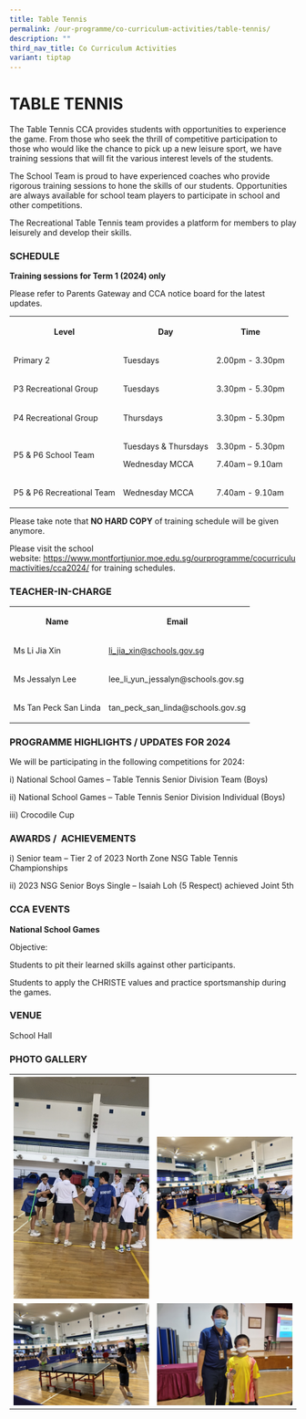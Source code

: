 ```yaml
---
title: Table Tennis
permalink: /our-programme/co-curriculum-activities/table-tennis/
description: ""
third_nav_title: Co Curriculum Activities
variant: tiptap
---
```

<h1><strong>TABLE TENNIS</strong></h1><p>The Table Tennis CCA provides students with opportunities to experience the game. From those who seek the thrill of competitive participation to those who would like the chance to pick up a new leisure sport, we have training sessions that will fit the various interest levels of the students.</p><p>The School Team is proud to have experienced coaches who provide rigorous training sessions to hone the skills of our students. Opportunities are always available for school team players to participate in school and other competitions.</p><p>The Recreational Table Tennis team provides a platform for members to play leisurely and develop their skills.</p><h3>SCHEDULE</h3><p><strong>Training sessions for Term 1 (2024) only</strong></p><p>Please refer to Parents Gateway&nbsp;and CCA notice board for the latest updates.</p><table><tbody><tr><th rowspan="1" colspan="1"><p>Level</p></th><th rowspan="1" colspan="1"><p>Day</p></th><th rowspan="1" colspan="1"><p>Time</p></th></tr><tr><td rowspan="1" colspan="1"><p>Primary 2</p></td><td rowspan="1" colspan="1"><p>Tuesdays</p></td><td rowspan="1" colspan="1"><p>2.00pm - 3.30pm</p></td></tr><tr><td rowspan="1" colspan="1"><p>P3 Recreational Group</p></td><td rowspan="1" colspan="1"><p>Tuesdays</p></td><td rowspan="1" colspan="1"><p>3.30pm - 5.30pm</p></td></tr><tr><td rowspan="1" colspan="1"><p>P4 Recreational Group</p></td><td rowspan="1" colspan="1"><p>Thursdays</p></td><td rowspan="1" colspan="1"><p>3.30pm - 5.30pm</p></td></tr><tr><td rowspan="1" colspan="1"><p>P5 &amp; P6 School Team</p></td><td rowspan="1" colspan="1"><p>Tuesdays &amp; Thursdays</p><p>Wednesday MCCA</p></td><td rowspan="1" colspan="1"><p>3.30pm - 5.30pm</p><p></p><p>7.40am – 9.10am</p></td></tr><tr><td rowspan="1" colspan="1"><p>P5 &amp; P6 Recreational Team</p></td><td rowspan="1" colspan="1"><p>Wednesday MCCA</p></td><td rowspan="1" colspan="1"><p>7.40am - 9.10am</p></td></tr></tbody></table><p>Please take note that&nbsp;<strong>NO HARD COPY</strong>&nbsp;of training schedule will be given anymore.</p><p>Please visit the school website:&nbsp;<a href="https://www.montfortjunior.moe.edu.sg/ourprogramme/cocurriculumactivities/cca2024/" rel="noopener noreferrer nofollow" target="_blank">https://www.montfortjunior.moe.edu.sg/ourprogramme/cocurriculumactivities/cca2024/</a>&nbsp;for training schedules.</p><h3>TEACHER-IN-CHARGE</h3><table><tbody><tr><th rowspan="1" colspan="1"><p>Name</p></th><th rowspan="1" colspan="1"><p>Email</p></th></tr><tr><td rowspan="1" colspan="1"><p>Ms Li Jia Xin</p></td><td rowspan="1" colspan="1"><p><a href="li_jia_xin@schools.gov.sg" rel="noopener noreferrer nofollow" target="_blank">li_jia_xin@schools.gov.sg</a></p></td></tr><tr><td rowspan="1" colspan="1"><p>Ms Jessalyn Lee</p></td><td rowspan="1" colspan="1"><p><a rel="noopener noreferrer nofollow" target="_blank">lee_li_yun_jessalyn@schools.gov.sg</a></p></td></tr><tr><td rowspan="1" colspan="1"><p>Ms Tan Peck San Linda</p></td><td rowspan="1" colspan="1"><p><a rel="noopener noreferrer nofollow" target="_blank">tan_peck_san_linda@schools.gov.sg</a></p></td></tr></tbody></table><h3>PROGRAMME HIGHLIGHTS / UPDATES FOR 2024</h3><p>We will be participating in the following competitions for 2024:</p><p>i) National School Games – Table Tennis Senior Division Team (Boys)</p><p>ii) National School Games – Table Tennis Senior Division Individual (Boys)</p><p>iii) Crocodile Cup</p><h3>AWARDS / &nbsp;ACHIEVEMENTS</h3><p>i) Senior team – Tier 2 of 2023 North Zone NSG Table Tennis Championships</p><p>ii) 2023 NSG Senior Boys Single – Isaiah Loh (5 Respect) achieved Joint 5th</p><h3>CCA EVENTS</h3><p><strong>National School Games</strong></p><p>Objective:</p><p>Students to pit their learned skills against other participants.</p><p>Students to apply the CHRISTE values and practice sportsmanship during the games.</p><h3>VENUE</h3><p>School Hall</p><h3>PHOTO GALLERY</h3><table><tbody><tr><th rowspan="1" colspan="1"><div class="isomer-image-wrapper"><img style="width: 100%" height="auto" width="100%" alt="" src="/images/CCA/Table%20Tennis/bonding%20session.jpg"></div></th><th rowspan="1" colspan="1"><div class="isomer-image-wrapper"><img style="width: 100%" height="auto" width="100%" alt="" src="/images/CCA/Table%20Tennis/practicing%20with%20each%20other.jpg"></div></th></tr><tr><td rowspan="1" colspan="1"><div class="isomer-image-wrapper"><img style="width: 100%" height="auto" width="100%" alt="" src="/images/CCA/Table%20Tennis/MCCA%20session%20-%20%20playing%20with%20coach.jpg"></div></td><td rowspan="1" colspan="1"><div class="isomer-image-wrapper"><img style="width: 100%" height="auto" width="100%" alt="" src="/images/CCA/Table%20Tennis/Tyler's%20NSG%20Junior%20Medal%20Win.jpg"></div></td></tr></tbody></table><p></p>